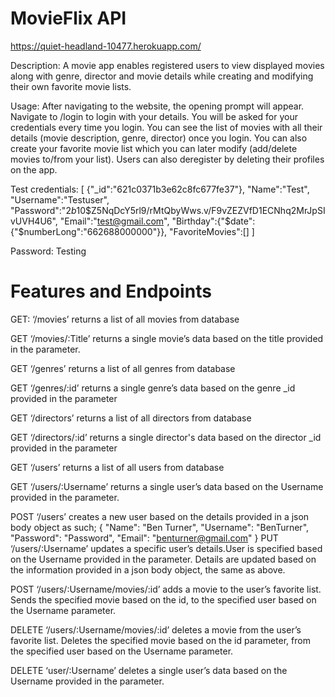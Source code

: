 <h1>MovieFlix API</h1>

https://quiet-headland-10477.herokuapp.com/

Description: A movie app enables registered users to view displayed movies along with genre, director and movie details while creating and modifying their own favorite movie lists.

Usage: After navigating to the website, the opening prompt will appear. Navigate to /login to login with your details. You will be asked for your credentials every time you login. You can see the list of movies with all their details (movie description, genre, director) once you login. You can also create your favorite movie list which you can later modify (add/delete movies to/from your list). Users can also deregister by deleting their profiles on the app.

Test credentials: 
[
{"_id":"621c0371b3e62c8fc677fe37"},
"Name":"Test",
"Username":"Testuser",
"Password":"$2b$10$Z5NqDcY5rl9/rMtQbyWws.v/F9vZEZVfD1ECNhq2MrJpSIvUVH4U6",
"Email":"test@gmail.com",
"Birthday":{"$date":{"$numberLong":"662688000000"}},
"FavoriteMovies":[]
]

Password: Testing


<h1>Features and Endpoints</h1>

GET: ‘/movies’ returns a list of all movies from database

GET ‘/movies/:Title’ returns a single movie’s data based on the title provided in the parameter.

GET ‘/genres’ returns a list of all genres from database

GET ‘/genres/:id’ returns a single genre’s data based on the genre _id provided in the parameter

GET ‘/directors’ returns a list of all directors from database

GET ‘/directors/:id’ returns a single director's data based on the director _id provided in the parameter

GET ‘/users’ returns a list of all users from database

GET ‘/users/:Username’ returns a single user’s data based on the Username provided in the parameter.

POST ‘/users’ creates a new user based on the details provided in a json body object as such;
{
            "Name": "Ben Turner",
            "Username": "BenTurner",
            "Password": "Password",
            "Email": "benturner@gmail.com"
 }
PUT ‘/users/:Username’ updates a specific user’s details.User is specified based on the Username provided in the parameter. Details are updated based on the information provided in a json body object, the same as above.

POST ‘/users/:Username/movies/:id’ adds a movie to the user’s favorite list. Sends the specified movie based on the id,  to the specified user based on the Username parameter.

DELETE  ‘/users/:Username/movies/:id’ deletes a movie from the user’s favorite list. Deletes the specified movie based on the id parameter, from the specified user based on the Username parameter.

DELETE ‘user/:Username’ deletes a single user’s data based on the Username provided in the parameter.


